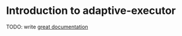 # Introduction to adaptive-executor

TODO: write [great documentation](http://jacobian.org/writing/great-documentation/what-to-write/)
